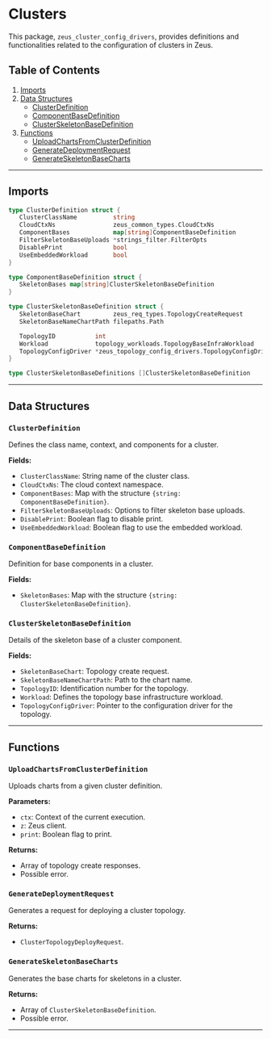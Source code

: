 # Clusters

This package, `zeus_cluster_config_drivers`, provides definitions and functionalities related to the configuration of
clusters in Zeus.

## Table of Contents

1. [Imports](#imports)
2. [Data Structures](#data-structures)
   - [ClusterDefinition](#clusterdefinition)
   - [ComponentBaseDefinition](#componentbasedefinition)
   - [ClusterSkeletonBaseDefinition](#clusterskeletonbasedefinition)
3. [Functions](#functions)
   - [UploadChartsFromClusterDefinition](#uploadchartsfromclusterdefinition)
   - [GenerateDeploymentRequest](#generatedeploymentrequest)
   - [GenerateSkeletonBaseCharts](#generateskeletonbasecharts)

---

## Imports

```go
type ClusterDefinition struct {
   ClusterClassName          string
   CloudCtxNs                zeus_common_types.CloudCtxNs
   ComponentBases            map[string]ComponentBaseDefinition
   FilterSkeletonBaseUploads *strings_filter.FilterOpts
   DisablePrint              bool
   UseEmbeddedWorkload       bool
}

type ComponentBaseDefinition struct {
   SkeletonBases map[string]ClusterSkeletonBaseDefinition
}

type ClusterSkeletonBaseDefinition struct {
   SkeletonBaseChart         zeus_req_types.TopologyCreateRequest
   SkeletonBaseNameChartPath filepaths.Path

   TopologyID           int
   Workload             topology_workloads.TopologyBaseInfraWorkload
   TopologyConfigDriver *zeus_topology_config_drivers.TopologyConfigDriver
}

type ClusterSkeletonBaseDefinitions []ClusterSkeletonBaseDefinition

```

---

## Data Structures

### `ClusterDefinition`

Defines the class name, context, and components for a cluster.

**Fields:**

- `ClusterClassName`: String name of the cluster class.
- `CloudCtxNs`: The cloud context namespace.
- `ComponentBases`: Map with the structure `{string: ComponentBaseDefinition}`.
- `FilterSkeletonBaseUploads`: Options to filter skeleton base uploads.
- `DisablePrint`: Boolean flag to disable print.
- `UseEmbeddedWorkload`: Boolean flag to use the embedded workload.

### `ComponentBaseDefinition`

Definition for base components in a cluster.

**Fields:**

- `SkeletonBases`: Map with the structure `{string: ClusterSkeletonBaseDefinition}`.

### `ClusterSkeletonBaseDefinition`

Details of the skeleton base of a cluster component.

**Fields:**

- `SkeletonBaseChart`: Topology create request.
- `SkeletonBaseNameChartPath`: Path to the chart name.
- `TopologyID`: Identification number for the topology.
- `Workload`: Defines the topology base infrastructure workload.
- `TopologyConfigDriver`: Pointer to the configuration driver for the topology.

---

## Functions

### `UploadChartsFromClusterDefinition`

Uploads charts from a given cluster definition.

**Parameters:**

- `ctx`: Context of the current execution.
- `z`: Zeus client.
- `print`: Boolean flag to print.

**Returns:**

- Array of topology create responses.
- Possible error.

### `GenerateDeploymentRequest`

Generates a request for deploying a cluster topology.

**Returns:**

- `ClusterTopologyDeployRequest`.

### `GenerateSkeletonBaseCharts`

Generates the base charts for skeletons in a cluster.

**Returns:**

- Array of `ClusterSkeletonBaseDefinition`.
- Possible error.

---

